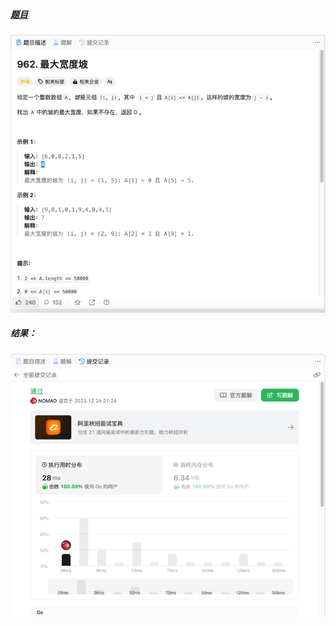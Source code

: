 ##### [题目](https://leetcode.cn/problems/maximum-width-ramp/description/)
![pic](img.png)
##### 结果：
![pic](result.png)